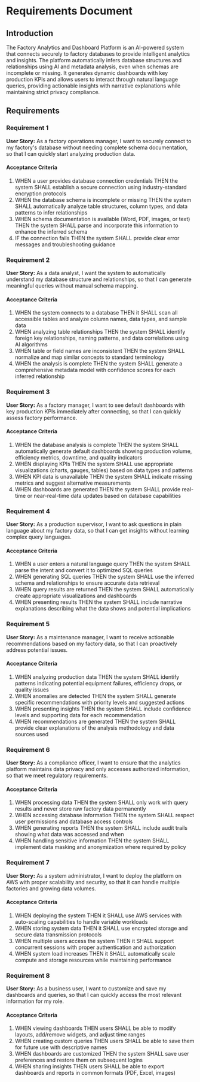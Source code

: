 # Requirements Document

## Introduction

The Factory Analytics and Dashboard Platform is an AI-powered system that connects securely to factory databases to provide intelligent analytics and insights. The platform automatically infers database structures and relationships using AI and metadata analysis, even when schemas are incomplete or missing. It generates dynamic dashboards with key production KPIs and allows users to interact through natural language queries, providing actionable insights with narrative explanations while maintaining strict privacy compliance.

## Requirements

### Requirement 1

**User Story:** As a factory operations manager, I want to securely connect to my factory's database without needing complete schema documentation, so that I can quickly start analyzing production data.

#### Acceptance Criteria

1. WHEN a user provides database connection credentials THEN the system SHALL establish a secure connection using industry-standard encryption protocols
2. WHEN the database schema is incomplete or missing THEN the system SHALL automatically analyze table structures, column types, and data patterns to infer relationships
3. WHEN schema documentation is available (Word, PDF, images, or text) THEN the system SHALL parse and incorporate this information to enhance the inferred schema
4. IF the connection fails THEN the system SHALL provide clear error messages and troubleshooting guidance

### Requirement 2

**User Story:** As a data analyst, I want the system to automatically understand my database structure and relationships, so that I can generate meaningful queries without manual schema mapping.

#### Acceptance Criteria

1. WHEN the system connects to a database THEN it SHALL scan all accessible tables and analyze column names, data types, and sample data
2. WHEN analyzing table relationships THEN the system SHALL identify foreign key relationships, naming patterns, and data correlations using AI algorithms
3. WHEN table or field names are inconsistent THEN the system SHALL normalize and map similar concepts to standard terminology
4. WHEN the analysis is complete THEN the system SHALL generate a comprehensive metadata model with confidence scores for each inferred relationship

### Requirement 3

**User Story:** As a factory manager, I want to see default dashboards with key production KPIs immediately after connecting, so that I can quickly assess factory performance.

#### Acceptance Criteria

1. WHEN the database analysis is complete THEN the system SHALL automatically generate default dashboards showing production volume, efficiency metrics, downtime, and quality indicators
2. WHEN displaying KPIs THEN the system SHALL use appropriate visualizations (charts, gauges, tables) based on data types and patterns
3. WHEN KPI data is unavailable THEN the system SHALL indicate missing metrics and suggest alternative measurements
4. WHEN dashboards are generated THEN the system SHALL provide real-time or near-real-time data updates based on database capabilities

### Requirement 4

**User Story:** As a production supervisor, I want to ask questions in plain language about my factory data, so that I can get insights without learning complex query languages.

#### Acceptance Criteria

1. WHEN a user enters a natural language query THEN the system SHALL parse the intent and convert it to optimized SQL queries
2. WHEN generating SQL queries THEN the system SHALL use the inferred schema and relationships to ensure accurate data retrieval
3. WHEN query results are returned THEN the system SHALL automatically create appropriate visualizations and dashboards
4. WHEN presenting results THEN the system SHALL include narrative explanations describing what the data shows and potential implications

### Requirement 5

**User Story:** As a maintenance manager, I want to receive actionable recommendations based on my factory data, so that I can proactively address potential issues.

#### Acceptance Criteria

1. WHEN analyzing production data THEN the system SHALL identify patterns indicating potential equipment failures, efficiency drops, or quality issues
2. WHEN anomalies are detected THEN the system SHALL generate specific recommendations with priority levels and suggested actions
3. WHEN presenting insights THEN the system SHALL include confidence levels and supporting data for each recommendation
4. WHEN recommendations are generated THEN the system SHALL provide clear explanations of the analysis methodology and data sources used

### Requirement 6

**User Story:** As a compliance officer, I want to ensure that the analytics platform maintains data privacy and only accesses authorized information, so that we meet regulatory requirements.

#### Acceptance Criteria

1. WHEN processing data THEN the system SHALL only work with query results and never store raw factory data permanently
2. WHEN accessing database information THEN the system SHALL respect user permissions and database access controls
3. WHEN generating reports THEN the system SHALL include audit trails showing what data was accessed and when
4. WHEN handling sensitive information THEN the system SHALL implement data masking and anonymization where required by policy

### Requirement 7

**User Story:** As a system administrator, I want to deploy the platform on AWS with proper scalability and security, so that it can handle multiple factories and growing data volumes.

#### Acceptance Criteria

1. WHEN deploying the system THEN it SHALL use AWS services with auto-scaling capabilities to handle variable workloads
2. WHEN storing system data THEN it SHALL use encrypted storage and secure data transmission protocols
3. WHEN multiple users access the system THEN it SHALL support concurrent sessions with proper authentication and authorization
4. WHEN system load increases THEN it SHALL automatically scale compute and storage resources while maintaining performance

### Requirement 8

**User Story:** As a business user, I want to customize and save my dashboards and queries, so that I can quickly access the most relevant information for my role.

#### Acceptance Criteria

1. WHEN viewing dashboards THEN users SHALL be able to modify layouts, add/remove widgets, and adjust time ranges
2. WHEN creating custom queries THEN users SHALL be able to save them for future use with descriptive names
3. WHEN dashboards are customized THEN the system SHALL save user preferences and restore them on subsequent logins
4. WHEN sharing insights THEN users SHALL be able to export dashboards and reports in common formats (PDF, Excel, images)
